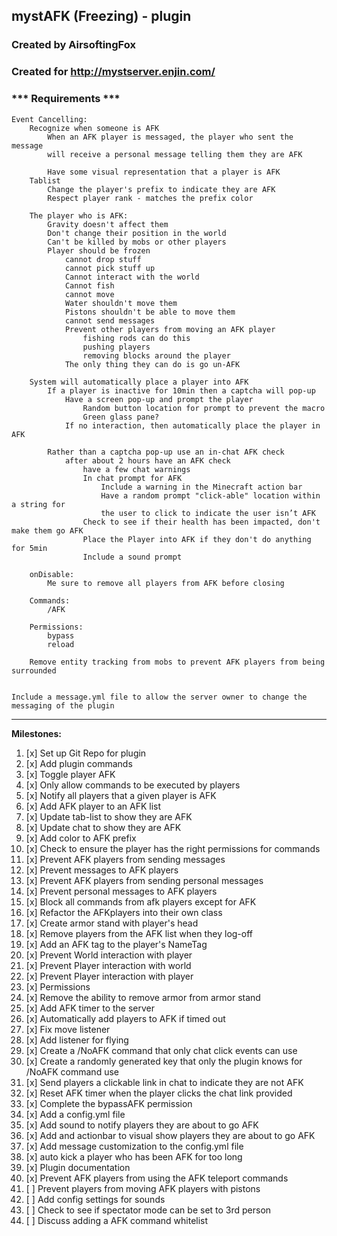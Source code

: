 ## mystAFK (Freezing) - plugin
### Created by AirsoftingFox
### Created for http://mystserver.enjin.com/

### *** Requirements ***
	Event Cancelling:
		Recognize when someone is AFK
			When an AFK player is messaged, the player who sent the message
			will receive a personal message telling them they are AFK
			
			Have some visual representation that a player is AFK
		Tablist
			Change the player's prefix to indicate they are AFK
			Respect player rank - matches the prefix color
			
		The player who is AFK:
			Gravity doesn't affect them
			Don't change their position in the world
			Can't be killed by mobs or other players
			Player should be frozen 
				cannot drop stuff
				cannot pick stuff up
				Cannot interact with the world
				Cannot fish
				cannot move
				Water shouldn't move them
				Pistons shouldn't be able to move them
				cannot send messages
				Prevent other players from moving an AFK player
					fishing rods can do this
					pushing players
					removing blocks around the player
				The only thing they can do is go un-AFK
				
		System will automatically place a player into AFK
			If a player is inactive for 10min then a captcha will pop-up
				Have a screen pop-up and prompt the player
					Random button location for prompt to prevent the macro
					Green glass pane?
				If no interaction, then automatically place the player in AFK
		
			Rather than a captcha pop-up use an in-chat AFK check
				after about 2 hours have an AFK check
					have a few chat warnings
					In chat prompt for AFK
						Include a warning in the Minecraft action bar
						Have a random prompt "click-able" location within a string for
						the user to click to indicate the user isn’t AFK
					Check to see if their health has been impacted, don't make them go AFK
					Place the Player into AFK if they don't do anything for 5min
					Include a sound prompt
		
		onDisable:
			Me sure to remove all players from AFK before closing 
		
		Commands:
			/AFK
			
		Permissions:
			bypass
			reload
		
		Remove entity tracking from mobs to prevent AFK players from being surrounded
			
				
	Include a message.yml file to allow the server owner to change the messaging of the plugin

<hr />

<p><strong>Milestones:</strong></p>
<ol>
<li>[x] Set up Git Repo for plugin</li>
<li>[x] Add plugin commands</li>
<li>[x] Toggle player AFK</li>
<li>[x] Only allow commands to be executed by players</li>
<li>[x] Notify all players that a given player is AFK</li>
<li>[x] Add AFK player to an AFK list</li>
<li>[x] Update tab-list to show they are AFK</li>
<li>[x] Update chat to show they are AFK</li>
<li>[x] Add color to AFK prefix</li>
<li>[x] Check to ensure the player has the right permissions for commands</li>
<li>[x] Prevent AFK players from sending messages</li>
<li>[x] Prevent messages to AFK players</li>
<li>[x] Prevent AFK players from sending personal messages</li>
<li>[x] Prevent personal messages to AFK players</li>
<li>[x] Block all commands from afk players except for AFK</li>
<li>[x] Refactor the AFKplayers into their own class</li>
<li>[x] Create armor stand with player's head</li>
<li>[x] Remove players from the AFK list when they log-off
<li>[x] Add an AFK tag to the player's NameTag</li>
<li>[x] Prevent World interaction with player</li>
<li>[x] Prevent Player interaction with world</li>
<li>[x] Prevent Player interaction with player</li>
<li>[x] Permissions</li>
<li>[x] Remove the ability to remove armor from armor stand</li>
<li>[x] Add AFK timer to the server</li>
<li>[x] Automatically add players to AFK if timed out</li>
<li>[x] Fix move listener
<li>[x] Add listener for flying
<li>[x] Create a /NoAFK command that only chat click events can use</li>
<li>[x] Create a randomly generated key that only the plugin knows for /NoAFK command use</li>
<li>[x] Send players a clickable link in chat to indicate they are not AFK</li>
<li>[x] Reset AFK timer when the player clicks the chat link provided</li>
<li>[x] Complete the bypassAFK permission</li>
<li>[x] Add a config.yml file</li>
<li>[x] Add sound to notify players they are about to go AFK</li>
<li>[x] Add and actionbar to visual show players they are about to go AFK</li>
<li>[x] Add message customization to the config.yml file</li>
<li>[x] auto kick a player who has been AFK for too long</li>
<li>[x] Plugin documentation</li>
<li>[x] Prevent AFK players from using the AFK teleport commands</li>
<li>[ ] Prevent players from moving AFK players with pistons
<li>[ ] Add config settings for sounds</li>
<li>[ ] Check to see if spectator mode can be set to 3rd person</li>
<li>[ ] Discuss adding a AFK command whitelist</li>
</ol>